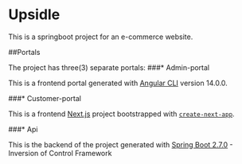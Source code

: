 # Upsidle

This is a springboot project for an e-commerce website.

##Portals

The project has three(3) separate portals:
###* Admin-portal

  This is a frontend portal generated with [Angular CLI](https://github.com/angular/angular-cli) version 14.0.0.


###* Customer-portal

  This is a frontend [Next.js](https://nextjs.org/) project bootstrapped with [`create-next-app`](https://github.com/vercel/next.js/tree/canary/packages/create-next-app).


###* Api

  This is the backend of the project generated with [Spring Boot 2.7.0](https://projects.spring.io/spring-boot/) - Inversion of Control Framework